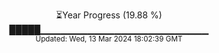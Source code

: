 <p align="center">
⏳Year Progress (19.88 %)<br>
█████▁▁▁▁▁▁▁▁▁▁▁▁▁▁▁▁▁▁▁▁▁▁▁▁▁ <br>
<sub>Updated: Wed, 13 Mar 2024 18:02:39 GMT</sub>
</p>

